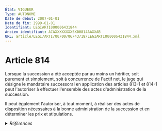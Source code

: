 ```yaml
---
État: VIGUEUR
Type: AUTONOME
Date de début: 2007-01-01
Date de fin: 2999-01-01
Identifiant: LEGIARTI000006431844
Ancien identifiant: ACAXXXXXXXX5X00814AAXXAB
URL: article/LEGI/ARTI/00/00/06/43/18/LEGIARTI000006431844.xml
---
```


<h1>Article 814</h1>

Lorsque la succession a été acceptée par au moins un héritier, soit purement et
simplement, soit à concurrence de l'actif net, le juge qui désigne le mandataire
successoral en application des articles 813-1 et 814-1 peut l'autoriser à
effectuer l'ensemble des actes d'administration de la succession.<br />

Il peut également l'autoriser, à tout moment, à réaliser des actes de
disposition nécessaires à la bonne administration de la succession et en
déterminer les prix et stipulations.


<details>
  <summary><em>Références</em></summary>

  <h2>Articles faisant référence à l'article</h2>
  
  <ul>
    <li>
      <a href="https://legal.tricoteuses.fr//redirection/LEGIARTI000006432324?vers=git&vers=legifrance">Code civil - article 814-1 AUTONOME VIGUEUR, en vigueur depuis le 2007-01-01</a> CITATION cible
    </li>
    <li>
      <a href="https://legal.tricoteuses.fr//redirection/LEGIARTI000006284835?vers=git&vers=legifrance">LOI n° 2006-728 du 23 juin 2006 portant réforme des successions et des libéralités - article 1 ENTIEREMENT_MODIF</a> MODIFICATION cible
    </li>
    <li>
      <a href="https://legal.tricoteuses.fr//redirection/LEGIARTI000006432250?vers=git&vers=legifrance">Code civil - article 813-1 AUTONOME VIGUEUR, en vigueur depuis le 2007-01-01</a> CITATION cible
    </li>
  </ul>
  
  <h2>Références faites par l'article</h2>
  
  <ul>
    <li>
      2006-06-23 MODIFICATION source <a href="https://legal.tricoteuses.fr//redirection/LEGIARTI000006284835?vers=git&vers=legifrance">LOI n° 2006-728 du 23 juin 2006 portant réforme des successions et des libéralités - article 1 ENTIEREMENT_MODIF</a>
    </li>
    <li>
      2999-01-01 CITATION source <a href="https://legal.tricoteuses.fr//redirection/LEGIARTI000006432250?vers=git&vers=legifrance">Code civil - article 813-1 AUTONOME VIGUEUR, en vigueur depuis le 2007-01-01</a>
    </li>
    <li>
      2999-01-01 CITATION source <a href="https://legal.tricoteuses.fr//redirection/LEGIARTI000006432324?vers=git&vers=legifrance">Code civil - article 814-1 AUTONOME VIGUEUR, en vigueur depuis le 2007-01-01</a>
    </li>
    <li>
      2999-01-01 CITATION cible <a href="https://legal.tricoteuses.fr//redirection/LEGIARTI000006432510?vers=git&vers=legifrance">Code civil - article 815-18 AUTONOME MODIFIE, en vigueur du 1977-07-01 au 2007-01-01</a>
    </li>
    <li>
      CODIFICATION source Loi 1803-04-19
    </li>
    <li>
      2999-01-01 CITATION cible <a href="https://legal.tricoteuses.fr//redirection/LEGIARTI000039381337?vers=git&vers=legifrance">Code de procédure civile - article 1380 AUTONOME MODIFIE_MORT_NE, en vigueur du 2020-01-01 au 2019-12-23</a>
    </li>
  </ul>
</details>
